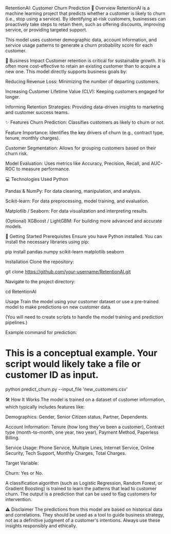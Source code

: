 RetentionAI: Customer Churn Prediction
📖 Overview
RetentionAI is a machine learning project that predicts whether a customer is likely to churn (i.e., stop using a service). By identifying at-risk customers, businesses can proactively take steps to retain them, such as offering discounts, improving service, or providing targeted support.

This model uses customer demographic data, account information, and service usage patterns to generate a churn probability score for each customer.

🎯 Business Impact
Customer retention is critical for sustainable growth. It is often more cost-effective to retain an existing customer than to acquire a new one. This model directly supports business goals by:

Reducing Revenue Loss: Minimizing the number of departing customers.

Increasing Customer Lifetime Value (CLV): Keeping customers engaged for longer.

Informing Retention Strategies: Providing data-driven insights to marketing and customer success teams.

✨ Features
Churn Prediction: Classifies customers as likely to churn or not.

Feature Importance: Identifies the key drivers of churn (e.g., contract type, tenure, monthly charges).

Customer Segmentation: Allows for grouping customers based on their churn risk.

Model Evaluation: Uses metrics like Accuracy, Precision, Recall, and AUC-ROC to measure performance.

💻 Technologies Used
Python

Pandas & NumPy: For data cleaning, manipulation, and analysis.

Scikit-learn: For data preprocessing, model training, and evaluation.

Matplotlib / Seaborn: For data visualization and interpreting results.

(Optional) XGBoost / LightGBM: For building more advanced and accurate models.

🚀 Getting Started
Prerequisites
Ensure you have Python installed. You can install the necessary libraries using pip:

pip install pandas numpy scikit-learn matplotlib seaborn

Installation
Clone the repository:

git clone https://github.com/your-username/RetentionAI.git

Navigate to the project directory:

cd RetentionAI

Usage
Train the model using your customer dataset or use a pre-trained model to make predictions on new customer data.

(You will need to create scripts to handle the model training and prediction pipelines.)

Example command for prediction:

# This is a conceptual example. Your script would likely take a file or customer ID as input.
python predict_churn.py --input_file 'new_customers.csv'

🛠️ How It Works
The model is trained on a dataset of customer information, which typically includes features like:

Demographics: Gender, Senior Citizen status, Partner, Dependents.

Account Information: Tenure (how long they've been a customer), Contract type (month-to-month, one year, two year), Payment Method, Paperless Billing.

Service Usage: Phone Service, Multiple Lines, Internet Service, Online Security, Tech Support, Monthly Charges, Total Charges.

Target Variable:

Churn: Yes or No.

A classification algorithm (such as Logistic Regression, Random Forest, or Gradient Boosting) is trained to learn the patterns that lead to customer churn. The output is a prediction that can be used to flag customers for intervention.

⚠️ Disclaimer
The predictions from this model are based on historical data and correlations. They should be used as a tool to guide business strategy, not as a definitive judgment of a customer's intentions. Always use these insights responsibly and ethically.
